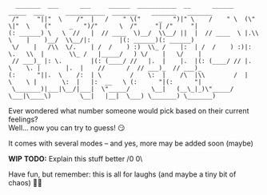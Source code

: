 ```
  _______  ___      ___     ______  ___________  __      ______    _____  ___      ___________  _______    _______   _______  
 /"     "||"  \    /"  |   /    " \("     _   ")|" \    /    " \  (\"   \|"  \    ("     _   ")/"      \  /"     "| /"     "| 
(: ______) \   \  //   |  // ____  \)__/  \\__/ ||  |  // ____  \ |.\\   \    |    )__/  \\__/|:        |(: ______)(: ______) 
 \/    |   /\\  \/.    | /  /    ) :)  \\_ /    |:  | /  /    ) :)|: \.   \\  |       \\_ /   |_____/   ) \/    |   \/    |   
 // ___)_ |: \.        |(: (____/ //   |.  |    |.  |(: (____/ // |.  \    \. |       |.  |    //      /  // ___)_  // ___)_  
(:      "||.  \    /:  | \        /    \:  |    /\  |\\        /  |    \    \ |       \:  |   |:  __   \ (:      "|(:      "| 
 \_______)|___|\__/|___|  \"_____/      \__|   (__\_|_)\"_____/    \___|\____\)        \__|   |__|  \___) \_______) \_______)                                                                                                                              
```                    


Ever wondered what number someone would pick based on their current feelings?  
Well… now you can try to guess! 😏  

It comes with several modes – and yes, more may be added soon (maybe)  

**WIP** 
**TODO:** Explain this stuff better /0 0\

Have fun, but remember: this is all for laughs (and maybe a tiny bit of chaos) 🎲✨
